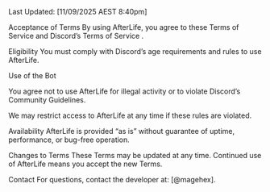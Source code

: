 Last Updated: [11/09/2025 AEST 8:40pm]

Acceptance of Terms
By using AfterLife, you agree to these Terms of Service and Discord’s Terms of Service
.

Eligibility
You must comply with Discord’s age requirements and rules to use AfterLife.

Use of the Bot

You agree not to use AfterLife for illegal activity or to violate Discord’s Community Guidelines.

We may restrict access to AfterLife at any time if these rules are violated.

Availability
AfterLife is provided “as is” without guarantee of uptime, performance, or bug-free operation.

Changes to Terms
These Terms may be updated at any time. Continued use of AfterLife means you accept the new Terms.

Contact
For questions, contact the developer at: [@magehex].
